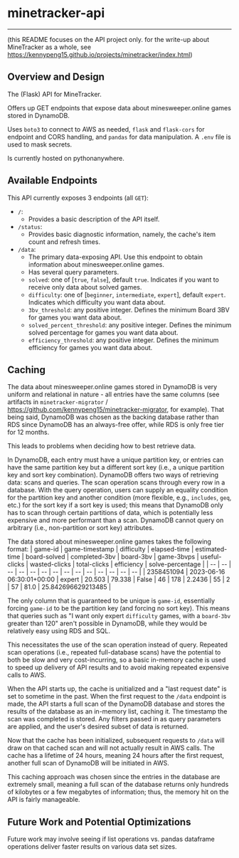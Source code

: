 # minetracker-api
---

(this README focuses on the API project only. for the write-up about MineTracker as a whole, 
see https://kennypeng15.github.io/projects/minetracker/index.html)

## Overview and Design
The (Flask) API for MineTracker.

Offers up GET endpoints that expose data about minesweeper.online games stored in DynamoDB.

Uses `boto3` to connect to AWS as needed, `flask` and `flask-cors` for endpoint and CORS handling, and `pandas` for
data manipulation. A `.env` file is used to mask secrets.

Is currently hosted on pythonanywhere.


## Available Endpoints
This API currently exposes 3 endpoints (all `GET`):
- `/`:
    - Provides a basic description of the API itself.
- `/status`:
    - Provides basic diagnostic information, namely, the cache's item count and refresh times.
- `/data`:
    - The primary data-exposing API. Use this endpoint to obtain information about minesweeper.online games.
    - Has several query parameters.
    - `solved`: one of [`true`, `false`], default `true`. Indicates if you want to receive only data about solved games.
    - `difficulty`: one of [`beginner`, `intermediate`, `expert`], default `expert`. Indicates which difficulty you want data about.
    - `3bv_threshold`: any positive integer. Defines the minimum Board 3BV for games you want data about.
    - `solved_percent_threshold`: any positive integer. Defines the minimum solved percentage for games you want data about.
    - `efficiency_threshold`: any positive integer. Defines the minimum efficiency for games you want data about.


## Caching
The data about minesweeper.online games stored in DynamoDB is very uniform and relational in nature - 
all entries have the same columns (see artifacts in `minetracker-migrator` / https://github.com/kennypeng15/minetracker-migrator, for example).
That being said, DynamoDB was chosen as the backing database rather than RDS since DynamoDB has 
an always-free offer, while RDS is only free tier for 12 months.

This leads to problems when deciding how to best retrieve data.

In DynamoDB, each entry must have a unique partition key, or entries can have the same partition key but a different sort key
(i.e., a unique partition key and sort key combination).
DynamoDB offers two ways of retrieving data: scans and queries. The scan operation scans through every row in a 
database. With the query operation, users can supply an equality condition for the partition key and
another condition (more flexible, e.g., `includes`, `geq`, etc.) for the sort key if a sort key is used; this means 
that DynamoDB only has to scan through certain partitions of data, which is potentially less expensive and more performant
than a scan.
DynamoDB cannot query on arbitrary (i.e., non-partition or sort key) attributes.

The data stored about minesweeper.online games takes the following format:
| game-id | game-timestamp | difficulty | elapsed-time | estimated-time | board-solved | completed-3bv | board-3bv | game-3bvps | useful-clicks | wasted-clicks | total-clicks | efficiency | solve-percentage |
| -- | -- | -- | -- | -- | -- | -- | -- | -- | -- | -- | -- | -- | -- |
| 2358451094 | 2023-06-16 06:30:01+00:00 | expert | 20.503 | 79.338 | False | 46 | 178 | 2.2436 | 55 | 2 | 57 | 81.0 | 25.842696629213485 |

The only column that is guaranteed to be unique is `game-id`, essentially forcing `game-id` to be the partition key (and forcing
no sort key).
This means that queries such as "I want only expert `difficulty` games, with a `board-3bv` greater than 120" aren't possible
in DynamoDB, while they would be relatively easy using RDS and SQL.

This necessitates the use of the scan operation instead of query. Repeated scan operations (i.e., repeated full-database scans)
have the potential to both be slow and very cost-incurring, so a basic in-memory cache is used to speed up
delivery of API results and to avoid making repeated expensive calls to AWS.

When the API starts up, the cache is unitialized and a "last request date" is set to sometime in the past.
When the first request to the `/data` endpoint is made, the API starts a full scan of the DynamoDB database
and stores the results of the database as an in-memory list, caching it.
The timestamp the scan was completed is stored.
Any filters passed in as query parameters are applied, and the user's desired subset of data is returned.

Now that the cache has been initialized, subsequent requests to `/data` will draw on that cached scan and 
will not actually result in AWS calls.
The cache has a lifetime of 24 hours, meaning 24 hours after the first request, another full scan of DynamoDB will
be initiated in AWS.

This caching approach was chosen since the entries in the database are extremely small, meaning a full scan of the database
returns only hundreds of kilobytes or a few megabytes of information; thus, the memory hit on the API is fairly manageable.

## Future Work and Potential Optimizations
Future work may involve seeing if list operations vs. pandas dataframe operations deliver faster results
on various data set sizes.